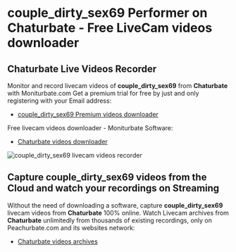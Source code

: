# couple_dirty_sex69 Performer on Chaturbate - Free LiveCam videos downloader

## Chaturbate Live Videos Recorder

Monitor and record livecam videos of **couple_dirty_sex69** from **Chaturbate** with Moniturbate.com
Get a premium trial for free by just and only registering with your Email address:
* [couple_dirty_sex69 Premium videos downloader](https://moniturbate.com/request-demo-licence-key.html)

Free livecam videos downloader - Moniturbate Software:
* [Chaturbate videos downloader](https://moniturbate.com/moniturbate-download-software.html)

![couple_dirty_sex69 livecam videos recorder](https://peachurnet.com/templates/moniturbate-software.png)


## Capture couple_dirty_sex69 videos from the Cloud and watch your recordings on Streaming

Without the need of downloading a software, capture **couple_dirty_sex69** livecam videos from **Chaturbate** 100% online.
Watch Livecam archives from **Chaturbate** unlimitedly from thousands of existing recordings, only on Peachurbate.com and its websites network:
* [Chaturbate videos archives](https://peachurnet.com/)